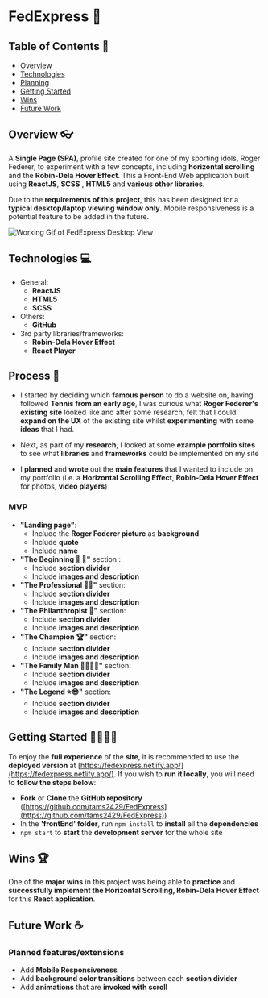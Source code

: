 # FedExpress 🎾

## Table of Contents 📖

- [Overview](#overview "Goto overview")
- [Technologies](#technologies)
- [Planning](#planning)
- [Getting Started](#getting-started)
- [Wins](#wins)
- [Future Work](#future-work)

## Overview 👓

A **Single Page (SPA)**, profile site created for one of my sporting idols, Roger Federer, to experiment with a few concepts, including **horizontal scrolling** and the **Robin-Dela Hover Effect**. This a Front-End Web application built using **ReactJS**, **SCSS** , **HTML5** and **various other libraries**.

Due to the **requirements of this project**, this has been designed for a **typical desktop/laptop viewing window only**. Mobile responsiveness is a potential feature to be added in the future.

![Working Gif of FedExpress Desktop View](/frontEnd/ReadmeResources/FedExpress-GIF.gif)


## Technologies 💻

- General:
    - **ReactJS**
    - **HTML5**
    - **SCSS**
- Others:
    - **GitHub**
- 3rd party libraries/frameworks:
    - **Robin-Dela Hover Effect**
    - **React Player**

## Process 📝
- I started by deciding which **famous person** to do a website on, having followed **Tennis from an early age**, I was curious what **Roger Federer's existing site** looked like and after some research, felt that I could **expand on the UX** of the existing site whilst **experimenting** with some **ideas** that I had.

- Next, as part of my **research**, I looked at some **example portfolio sites** to see what **libraries** and **frameworks** could be implemented on my site
- I **planned** and **wrote** out the **main features** that I wanted to include on my portfolio (i.e. a **Horizontal Scrolling Effect**, **Robin-Dela Hover Effect** for photos, **video players**)

### MVP

- **"Landing page"**:
    - Include the **Roger Federer picture** as **background**
    - Include **quote**
    - Include **name**
- **"The Beginning 👶 :baby_bottle:"** section :
    - Include **section divider**
    - Include **images and description**
- **"The Professional :man_in_tuxedo:"** section:
    - Include **section divider**
    - Include **images and description**
- **"The Philanthropist :gift:"** section:
    - Include **section divider**
    - Include **images and description**
- **"The Champion :trophy:"** section:
    - Include **section divider**
    - Include **images and description**
- **"The Family Man :family_man_man_boy_boy:"** section:
    - Include **section divider**
    - Include **images and description**
- **"The Legend :star::sunglasses:"** section:
    - Include **section divider**
    - Include **images and description**

## Getting Started 🏃‍♂️🏃‍♀️

To enjoy the **full experience** of the **site**, it is recommended to use the **deployed version** at [https://fedexpress.netlify.app/](https://fedexpress.netlify.app/). If you wish to **run it locally**, you will need to **follow the steps below**:

- **Fork** or **Clone** the **GitHub repository** ([https://github.com/tams2429/FedExpress](https://github.com/tams2429/FedExpress))
- In the **'frontEnd' folder**, run `npm install` to **install** all the **dependencies**
- `npm start` to **start** the **development server** for the whole site

## Wins 🏆

One of the **major wins** in this project was being able to **practice** and **successfully implement the Horizontal Scrolling, Robin-Dela Hover Effect** for this **React application**.

## Future Work ☕

### Planned features/extensions

- Add **Mobile Responsiveness**
- Add **background color transitions** between each **section divider**
- Add **animations** that are **invoked with scroll**
